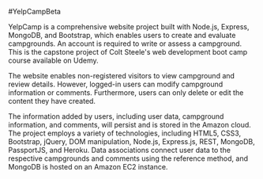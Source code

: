 #YelpCampBeta

YelpCamp is a comprehensive website project built with Node.js, Express, MongoDB, and Bootstrap, which enables users to create and evaluate campgrounds. An account is required to write or assess a campground. This is the capstone project of Colt Steele's web development boot camp course available on Udemy.

The website enables non-registered visitors to view campground and review details. However, logged-in users can modify campground information or comments. Furthermore, users can only delete or edit the content they have created.

The information added by users, including user data, campground information, and comments, will persist and is stored in the Amazon cloud. The project employs a variety of technologies, including HTML5, CSS3, Bootstrap, jQuery, DOM manipulation, Node.js, Express.js, REST, MongoDB, PassportJS, and Heroku. Data associations connect user data to the respective campgrounds and comments using the reference method, and MongoDB is hosted on an Amazon EC2 instance.
